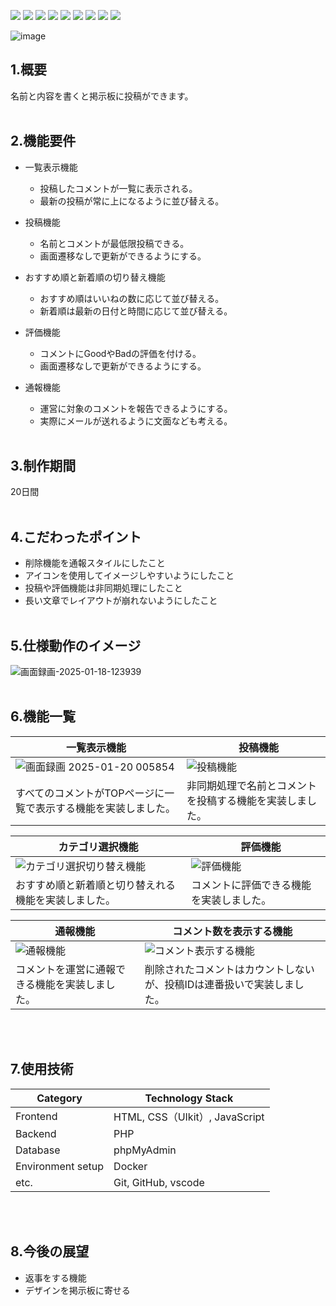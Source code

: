 <img src="https://img.shields.io/badge/PHP-ccc.svg?logo=php&style=flat"> <img src="https://img.shields.io/badge/-CSS3-1572B6.svg?logo=css3&style=flat"> <img src="https://img.shields.io/badge/-HTML5-333.svg?logo=html5&style=flat">
<img src="https://img.shields.io/badge/Javascript-276DC3.svg?logo=javascript&style=flat">
<img src="https://img.shields.io/badge/-Windows-0078D6.svg?logo=windows&style=flat">
<img src="https://img.shields.io/badge/-MySQL-336791.svg?logo=mysql&style=flat">
<img src="https://img.shields.io/badge/-Visual%20Studio%20Code-007ACC.svg?logo=visual-studio-code&style=flat">
<img src="https://img.shields.io/badge/-GitHub-181717.svg?logo=github&style=flat">
<img src="https://img.shields.io/badge/-Docker-EEE.svg?logo=docker&style=flat">

![image](https://github.com/user-attachments/assets/8520d622-4b4c-4cec-a7fc-4c7908559f26)

## 1.概要
名前と内容を書くと掲示板に投稿ができます。
<br><br>

## 2.機能要件
- 一覧表示機能
  - 投稿したコメントが一覧に表示される。
  - 最新の投稿が常に上になるように並び替える。
 
- 投稿機能
  - 名前とコメントが最低限投稿できる。
  - 画面遷移なしで更新ができるようにする。

- おすすめ順と新着順の切り替え機能
  - おすすめ順はいいねの数に応じて並び替える。
  - 新着順は最新の日付と時間に応じて並び替える。

- 評価機能
  - コメントにGoodやBadの評価を付ける。
  - 画面遷移なしで更新ができるようにする。

- 通報機能
  - 運営に対象のコメントを報告できるようにする。
  - 実際にメールが送れるように文面なども考える。
<br><br>

## 3.制作期間
20日間
<br><br>

## 4.こだわったポイント
- 削除機能を通報スタイルにしたこと
- アイコンを使用してイメージしやすいようにしたこと
- 投稿や評価機能は非同期処理にしたこと
- 長い文章でレイアウトが崩れないようにしたこと
<br><br>

## 5.仕様動作のイメージ
![画面録画-2025-01-18-123939](https://github.com/user-attachments/assets/390d24a9-35e6-467b-9036-b71db0dd2145)
<br><br>

## 6.機能一覧
| 一覧表示機能 |　投稿機能 |
| ---- | ---- |
| ![画面録画 2025-01-20 005854](https://github.com/user-attachments/assets/5da0b933-78d9-41aa-bde8-b40013c33799) | ![投稿機能](https://github.com/user-attachments/assets/87924450-64a7-403c-815b-69286a88f4dc) |
| すべてのコメントがTOPページに一覧で表示する機能を実装しました。 | 非同期処理で名前とコメントを投稿する機能を実装しました。 |

| カテゴリ選択機能 |　評価機能 |
| ---- | ---- |
| ![カテゴリ選択切り替え機能](https://github.com/user-attachments/assets/df73fc37-75a9-4ec8-a550-34418345bb7f) | ![評価機能](https://github.com/user-attachments/assets/ecd0029e-494c-4a3c-9e10-5ae539bab790) |
| おすすめ順と新着順と切り替えれる機能を実装しました。 | コメントに評価できる機能を実装しました。 |

| 通報機能 | コメント数を表示する機能 |
| ---- | ---- |
| ![通報機能](https://github.com/user-attachments/assets/ee095d75-e6a9-4e51-bf38-b8b82774c444) | ![コメント表示する機能](https://github.com/user-attachments/assets/e6d9bc33-37dd-4442-86cc-e0a3da3644b7) |
| コメントを運営に通報できる機能を実装しました。 | 削除されたコメントはカウントしないが、投稿IDは連番扱いで実装しました。 |

<br><br>


## 7.使用技術
| Category          | Technology Stack    | 
| ----------------- | ------------------- | 
| Frontend          | HTML, CSS（UIkit）, JavaScript | 
| Backend           | PHP                 | 
| Database          | phpMyAdmin          | 
| Environment setup | Docker              | 
| etc.              | Git, GitHub, vscode | 

<br><br>

## 8.今後の展望
 - 返事をする機能
 - デザインを掲示板に寄せる


